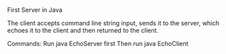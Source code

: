 First Server in Java

The client accepts command line string input, sends it to the server, which echoes it to
the client and then returned to the client.  

Commands:
Run java EchoServer first
Then run java EchoClient 


